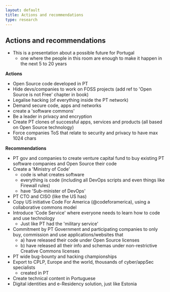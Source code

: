 ```yaml
---
layout: default
title: Actions and recommendations
type: research
---
```


## Actions and recommendations


* This is a presentation about a possible future for Portugal
  * one where the people in this room are enough to make it happen in the next 5 to 20 years


**Actions**

  * Open Source code developed in PT
  * Hide devs/companies to work on FOSS projects (add ref to 'Open Source is not Free' chapter in book)
  * Legalise hacking (of everything inside the PT network)
  * Demand secure code, apps and networks
  * create a 'software commons'
  * Be a leader in privacy and encryption
  * Create PT clones of successful apps, services and products (all based on Open Source technology)
  * Force companies ToS that relate to security and privacy to have max 1024 chars

**Recommendations**

  * PT gov and companies to create venture capital fund to buy existing PT software companies and Open Source their code
  * Create a 'Ministry of Code'
    * code is what creates software
    * everything is code (including all DevOps scripts and even things like Firewall rules)
    * have 'Sub-minister of DevOps'
  * PT CTO and CISO (like the US has)
  * Copy US initiative Code For America (@codeforamerica), using a collaborative commons model
  * Introduce 'Code Service' where everyone needs to learn how to code and use technology
    * Just like PT had the 'military service'
  * Commitment by PT Government and participating companies to only buy, commission and use applications/websites that
    * a) have released their code under Open Source licenses
    * b) have released all their info and schemas under non-restrictive Creative Commons licenses
  * PT wide bug-bounty and hacking championships
  * Export to CPLP, Europe and the world, thousands of cyber/appSec specialists
    * created in PT
  * Create technical content in Portuguese
  * Digital identities and e-Residency solution, just like Estonia
